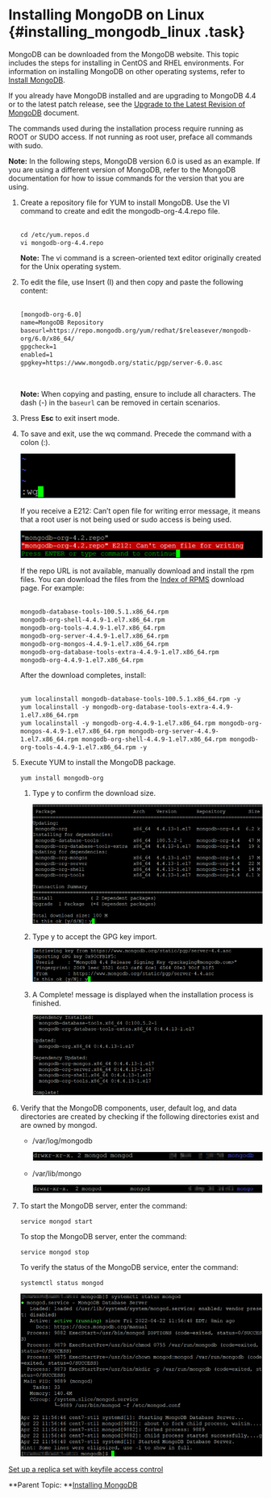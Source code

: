 # Installing MongoDB on Linux {#installing_mongodb_linux .task}

MongoDB can be downloaded from the MongoDB website. This topic includes the steps for installing in CentOS and RHEL environments. For information on installing MongoDB on other operating systems, refer to [Install MongoDB](https://docs.mongodb.com/manual/installation/).

If you already have MongoDB installed and are upgrading to MongoDB 4.4 or to the latest patch release, see the [Upgrade to the Latest Revision of MongoDB](https://www.mongodb.com/docs/v6.0/tutorial/upgrade-revision/) document.

The commands used during the installation process require running as ROOT or SUDO access. If not running as root user, preface all commands with sudo.

**Note:** In the following steps, MongoDB version 6.0 is used as an example. If you are using a different version of MongoDB, refer to the MongoDB documentation for how to issue commands for the version that you are using.

1.  Create a repository file for YUM to install MongoDB. Use the VI command to create and edit the mongodb-org-4.4.repo file.

    ```
    
    cd /etc/yum.repos.d 
    vi mongodb-org-4.4.repo
    ```

    **Note:** The vi command is a screen-oriented text editor originally created for the Unix operating system.

2.  To edit the file, use Insert \(I\) and then copy and paste the following content:

    ``` {#codeblock_gsf_wq4_htb}
    
    [mongodb-org-6.0] 
    name=MongoDB Repository 
    baseurl=https://repo.mongodb.org/yum/redhat/$releasever/mongodb-org/6.0/x86_64/ 
    gpgcheck=1 
    enabled=1 
    gpgkey=https://www.mongodb.org/static/pgp/server-6.0.asc 
    
     
    ```

    **Note:** When copying and pasting, ensure to include all characters. The dash \(-\) in the `baseurl` can be removed in certain scenarios.

3.  Press **Esc** to exit insert mode.

4.  To save and exit, use the wq command. Precede the command with a colon \(:\).

    ![](Images/escape.png)

    If you receive a E212: Can’t open file for writing error message, it means that a root user is not being used or sudo access is being used.

    ![](Images/cantopen_file.png)

    If the repo URL is not available, manually download and install the rpm files. You can download the files from the [Index of RPMS](https://repo.mongodb.org/yum/redhat/7/mongodb-org/4.4/x86_64/RPMS) download page. For example:

    ``` {#codeblock_ex3_jpm_htb}
    
    mongodb-database-tools-100.5.1.x86_64.rpm  
    mongodb-org-shell-4.4.9-1.el7.x86_64.rpm  
    mongodb-org-tools-4.4.9-1.el7.x86_64.rpm  
    mongodb-org-server-4.4.9-1.el7.x86_64.rpm  
    mongodb-org-mongos-4.4.9-1.el7.x86_64.rpm  
    mongodb-org-database-tools-extra-4.4.9-1.el7.x86_64.rpm  
    mongodb-org-4.4.9-1.el7.x86_64.rpm
    ```

    After the download completes, install:

    ``` {#codeblock_fbz_lms_3tb}
    
    yum localinstall mongodb-database-tools-100.5.1.x86_64.rpm -y  
    yum localinstall -y mongodb-org-database-tools-extra-4.4.9-1.el7.x86_64.rpm  
    yum localinstall -y mongodb-org-4.4.9-1.el7.x86_64.rpm mongodb-org-mongos-4.4.9-1.el7.x86_64.rpm mongodb-org-server-4.4.9-1.el7.x86_64.rpm mongodb-org-shell-4.4.9-1.el7.x86_64.rpm mongodb-org-tools-4.4.9-1.el7.x86_64.rpm -y 
    ```

5.  Execute YUM to install the MongoDB package.

    ``` {#codeblock_ebb_1qm_htb}
    yum install mongodb-org 
    ```

    1.  Type y to confirm the download size.

        ![](Images/yum_package.png)

    2.  Type y to accept the GPG key import.

        ![](Images/key_import.png)

    3.  A Complete! message is displayed when the installation process is finished.

        ![](Images/complete_install.png)

6.  Verify that the MongoDB components, user, default log, and data directories are created by checking if the following directories exist and are owned by mongod.

    -   /var/log/mongodb

        ![](Images/mongodb.png)

    -   /var/lib/mongo

        ![](Images/screen_mongo.png)

7.  To start the MongoDB server, enter the command:

    ``` {#codeblock_ryl_krm_htb}
    service mongod start
    ```

    To stop the MongoDB server, enter the command:

    ``` {#codeblock_syl_krm_htb}
    service mongod stop
    ```

    To verify the status of the MongoDB service, enter the command:

    ``` {#codeblock_tyl_krm_htb}
    systemctl status mongod
    ```

    ![](Images/active_running.png)


[Set up a replica set with keyfile access control](t_create_mongo_replset.md)

**Parent Topic:  **[Installing MongoDB](installation_mongodb.md)

